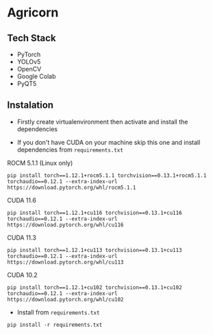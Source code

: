 # Agricorn


## Tech Stack
- PyTorch
- YOLOv5
- OpenCV
- Google Colab
- PyQT5


## Instalation
- Firstly create virtualenvironment then activate and install the dependencies

- If you don't have CUDA on your machine skip this one and install dependencies from `requirements.txt`

ROCM 5.1.1 (Linux only)
```
pip install torch==1.12.1+rocm5.1.1 torchvision==0.13.1+rocm5.1.1 torchaudio==0.12.1 --extra-index-url  https://download.pytorch.org/whl/rocm5.1.1
```
CUDA 11.6
```
pip install torch==1.12.1+cu116 torchvision==0.13.1+cu116 torchaudio==0.12.1 --extra-index-url https://download.pytorch.org/whl/cu116
```
CUDA 11.3
```
pip install torch==1.12.1+cu113 torchvision==0.13.1+cu113 torchaudio==0.12.1 --extra-index-url https://download.pytorch.org/whl/cu113
```
CUDA 10.2
```
pip install torch==1.12.1+cu102 torchvision==0.13.1+cu102 torchaudio==0.12.1 --extra-index-url https://download.pytorch.org/whl/cu102
```

- Install from `requirements.txt`

```
pip install -r requirements.txt
```

